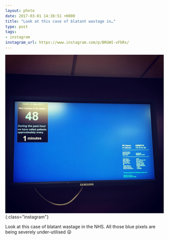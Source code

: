 ```yaml
---
layout: photo
date: 2017-03-01 14:38:51 +0000
title: "Look at this case of blatant wastage in…"
type: post
tags:
- instagram
instagram_url: https://www.instagram.com/p/BRGWI-vFbRx/
---
```


![Instagram - BRGWI-vFbRx](/img/BRGWI-vFbRx.jpg){:class="instagram"}

Look at this case of blatant wastage in the NHS. All those blue pixels are being severely under-utilised 😜
